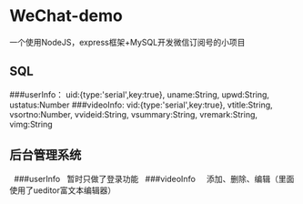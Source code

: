 # WeChat-demo
一个使用NodeJS，express框架+MySQL开发微信订阅号的小项目
## SQL
  ###userInfo：
   uid:{type:'serial',key:true},
		 uname:String,
			upwd:String,
			ustatus:Number
  ###videoInfo: 
   vid:{type:'serial',key:true},
		 vtitle:String,
   vsortno:Number,
   vvideid:String,
   vsummary:String,
   vremark:String,
   vimg:String
## 后台管理系统
   ###userInfo
    暂时只做了登录功能
   ###videoInfo
     添加、删除、编辑（里面使用了ueditor富文本编辑器）
 
